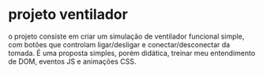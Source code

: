 # projeto ventilador
o projeto consiste em criar um simulação de ventilador funcional simple, com botões que controlam ligar/desligar e conectar/desconectar da tomada. É uma proposta simples, porém didática, treinar meu entendimento de DOM, eventos JS e animações CSS.
